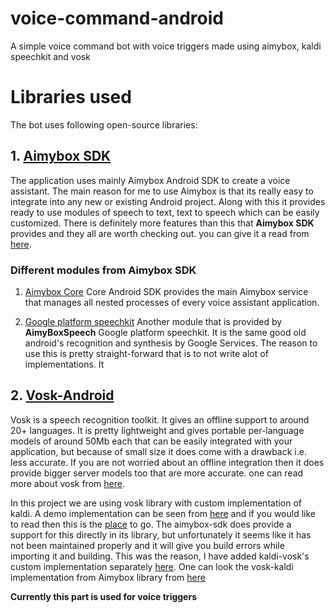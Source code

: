 # voice-command-android
A simple voice command bot with voice triggers made using aimybox, kaldi speechkit and vosk

# Libraries used
The bot uses following open-source libraries: 
## 1. [Aimybox SDK](https://github.com/just-ai/aimybox-android-sdk/)
The application uses mainly Aimybox Android SDK to create a voice assistant. The main reason for me to use Aimybox is that its really easy to integrate into any new or existing Android project. Along with this it provides ready to use modules of speech to text, text to speech which can be easily customized. There is definitely more features than this that <b>Aimybox SDK</b> provides and they all are worth checking out. you can give it a read from [here](https://help.aimybox.com/en/article/android-sdk-overview-1ih4xn7/).

### Different modules from Aimybox SDK
1. [Aimybox Core](https://help.aimybox.com/en/article/core-android-sdk-2gs13n/)
Core Android SDK provides the main Aimybox service that manages all nested processes of every voice assistant application.

2. [Google platform speechkit](https://github.com/just-ai/aimybox-android-sdk/tree/master/google-platform-speechkit)
Another module that is provided by <b>AimyBoxSpeech</b> Google platform speechkit. It is the same good old android's recognition and synthesis by Google Services. The reason to use this is pretty straight-forward that is to not write alot of implementations. It

## 2. [Vosk-Android](https://github.com/alphacep/vosk)
Vosk is a speech recognition toolkit. It gives an offline support to around 20+ languages. It is pretty lightweight and gives portable per-language models of around 50Mb each that can be easily integrated with your application, but because of small size it does come with a drawback i.e. less accurate. If you are not worried about an offline integration then it does provide bigger server models too that are more accurate. one can read more about vosk from [here](https://alphacephei.com/vosk/).

In this project we are using vosk library with custom implementation of kaldi. A demo implementation can be seen from [here](https://github.com/alphacep/vosk-android-demo) and if you would like to read then this is the [place](https://alphacephei.com/vosk/android) to go.
The aimybox-sdk does provide a support for this directly in its library, but unfortunately it seems like it has not been maintained properly and it will give you build errors while importing it and building. This was the reason, I have added kaldi-vosk's custom implementation separately [here](https://github.com/cdhiraj40/voice-command-android/tree/main/app/src/main/java/com/example/myapplication/kaldi_speech_kit). One can look the vosk-kaldi implementation from Aimybox library from [here](https://github.com/just-ai/aimybox-android-sdk/tree/master/kaldi-speechkit)

<b>Currently this part is used for voice triggers</b>




